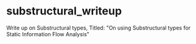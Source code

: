 # substructural_writeup
Write up on Substructural types, Titled: "On using Substructural types for Static Information Flow Analysis"
